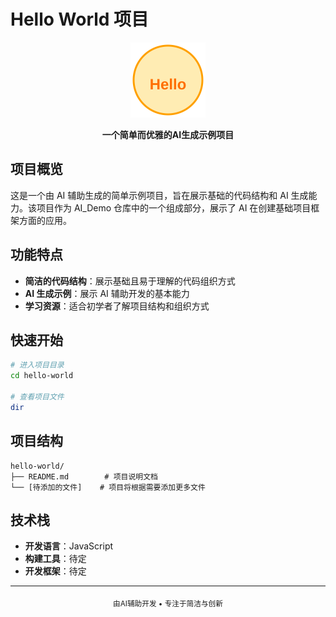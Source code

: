 # Hello World 项目

<p align="center">
  <img src="../images/hello.svg" alt="Hello World" width="120" height="120">
</p>

<p align="center">
  <strong>一个简单而优雅的AI生成示例项目</strong>
</p>

## 项目概览

这是一个由 AI 辅助生成的简单示例项目，旨在展示基础的代码结构和 AI 生成能力。该项目作为 AI_Demo 仓库中的一个组成部分，展示了 AI 在创建基础项目框架方面的应用。

## 功能特点

- **简洁的代码结构**：展示基础且易于理解的代码组织方式
- **AI 生成示例**：展示 AI 辅助开发的基本能力
- **学习资源**：适合初学者了解项目结构和组织方式

## 快速开始

```bash
# 进入项目目录
cd hello-world

# 查看项目文件
dir
```

## 项目结构

```
hello-world/
├── README.md        # 项目说明文档
└── [待添加的文件]    # 项目将根据需要添加更多文件
```

## 技术栈

- **开发语言**：JavaScript
- **构建工具**：待定
- **开发框架**：待定

---

<p align="center">
  <sub>由AI辅助开发 • 专注于简洁与创新</sub>
</p>
